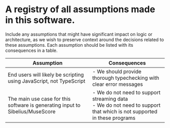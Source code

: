 # A registry of all assumptions made in this software.

Include any assumptions that might have significant impact on logic or architecture, as we wish to preserve context around the decisions related to these assumptions. Each assumption should be listed with its consequences in a table.

| Assumption | Consequences |
|---|---|
| End users will likely be scripting using JavaScript, not TypeScript | - We should provide thorough typechecking with clear error messages |
| The main use case for this software is generating input to Sibelius/MuseScore | - We do not need to support streaming data<br>- We do not need to support that which is not supported in these programs |
